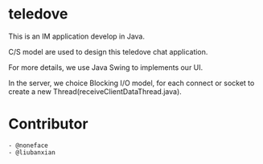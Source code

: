 # teledove
This is an IM application develop in Java.

C/S model are used to design this teledove chat application.

For more details, we use Java Swing to implements our UI.

In the server, we choice Blocking I/O model, for each connect or socket to create a new Thread(receiveClientDataThread.java).

# Contributor
	- @noneface
	- @liubanxian
